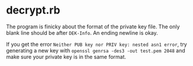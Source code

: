 # decrypt.rb

The program is finicky about the format of the private key file. 
The only blank line should be after `DEK-Info`.
An ending newline is okay.

If you get the error `Neither PUB key nor PRIV key: nested asn1 error`,
try generating a new key with `openssl genrsa -des3 -out test.pem 2048`
and make sure your private key is in the same format.
